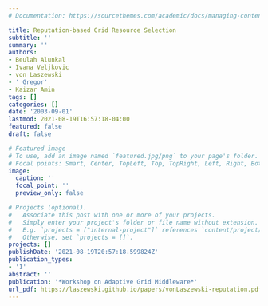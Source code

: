 ```yaml
---
# Documentation: https://sourcethemes.com/academic/docs/managing-content/

title: Reputation-based Grid Resource Selection
subtitle: ''
summary: ''
authors:
- Beulah Alunkal
- Ivana Veljkovic
- von Laszewski
- ' Gregor'
- Kaizar Amin
tags: []
categories: []
date: '2003-09-01'
lastmod: 2021-08-19T16:57:18-04:00
featured: false
draft: false

# Featured image
# To use, add an image named `featured.jpg/png` to your page's folder.
# Focal points: Smart, Center, TopLeft, Top, TopRight, Left, Right, BottomLeft, Bottom, BottomRight.
image:
  caption: ''
  focal_point: ''
  preview_only: false

# Projects (optional).
#   Associate this post with one or more of your projects.
#   Simply enter your project's folder or file name without extension.
#   E.g. `projects = ["internal-project"]` references `content/project/deep-learning/index.md`.
#   Otherwise, set `projects = []`.
projects: []
publishDate: '2021-08-19T20:57:18.599824Z'
publication_types:
- '1'
abstract: ''
publication: '*Workshop on Adaptive Grid Middleware*'
url_pdf: https://laszewski.github.io/papers/vonLaszewski-reputation.pdf
---
```

